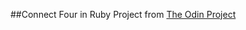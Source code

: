 ##Connect Four in Ruby
Project from [The Odin Project](https://www.theodinproject.com/courses/ruby-programming/lessons/testing-your-ruby-code)
